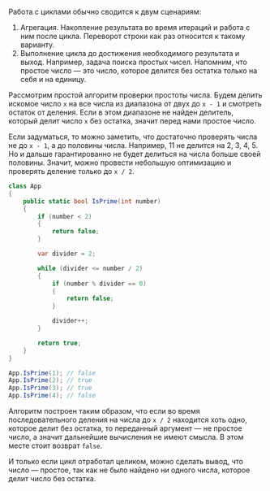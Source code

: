 
Работа с циклами обычно сводится к двум сценариям:

1. Агрегация. Накопление результата во время итераций и работа с ним после цикла. Переворот строки как раз относится к такому варианту.
2. Выполнение цикла до достижения необходимого результата и выход. Например, задача поиска простых чисел. Напомним, что простое число — это число, которое делится без остатка только на себя и на единицу.

Рассмотрим простой алгоритм проверки простоты числа. Будем делить искомое число `x` на все числа из диапазона от двух до `x - 1` и смотреть остаток от деления. Если в этом диапазоне не найден делитель, который делит число `x` без остатка, значит перед нами простое число.

Если задуматься, то можно заметить, что достаточно проверять числа не до `x - 1`, а до половины числа. Например, 11 не делится на 2, 3, 4, 5. Но и дальше гарантированно не будет делиться на числа больше своей половины. Значит, можно провести небольшую оптимизацию и проверять деление только до `x / 2`.

```cs
class App
{
    public static bool IsPrime(int number)
    {
        if (number < 2)
        {
            return false;
        }

        var divider = 2;

        while (divider <= number / 2)
        {
            if (number % divider == 0)
            {
                return false;
            }

            divider++;
        }

        return true;
    }
}

App.IsPrime(1); // false
App.IsPrime(2); // true
App.IsPrime(3); // true
App.IsPrime(4); // false
```

Алгоритм построен таким образом, что если во время последовательного деления на числа до `x / 2` находится хоть одно, которое делит без остатка, то переданный аргумент — не простое число, а значит дальнейшие вычисления не имеют смысла. В этом месте стоит возврат `false`.

И только если цикл отработал целиком, можно сделать вывод, что число — простое, так как не было найдено ни одного числа, которое делит число без остатка.
